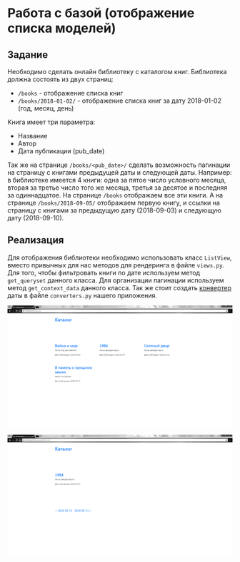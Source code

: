 # Работа с базой (отображение списка моделей)

## Задание

Необходимо сделать онлайн библиотеку с каталогом книг. Библиотека должна состоять из двух страниц:
* `/books` - отображение списка книг
* `/books/2018-01-02/` - отображение списка книг за дату 2018-01-02 (год, месяц, день)

Книга имеет три параметра:
* Название
* Автор
* Дата публикации (pub_date)

Так же на странице `/books/<pub_date>/` сделать возможность пагинации на страницу с книгами предыдущей даты и следующей даты.
Например: в библиотеке имеется 4 книги: одна за пятое число условного месяца, вторая за третье число того же месяца, 
третья за десятое и последняя за одиннадцатое. На странице `/books` отображаем все эти книги. А на странице `/books/2018-09-05/`
отображаем первую книгу, и ссылки на страницу с книгами за предыдущую дату (2018-09-03) и следующую дату (2018-09-10).

## Реализация

Для отображения библиотеки необходимо использовать класс `ListView`, вместо привычных для нас методов для рендеринга в файле `views.py`.
Для того, чтобы фильтровать книги по дате используем метод `get_queryset` данного класса.
Для организации пагинации используем метод `get_context_data` данного класса.
Так же стоит создать [конвертер]('https://docs.djangoproject.com/en/2.0/topics/http/urls/#registering-custom-path-converters') даты в файле `converters.py` нашего приложения.

![Каталог со всеми книгами](./res/catalog_1.png)

![Каталог с книгами выбранной даты публикования](./res/catalog_2.png)